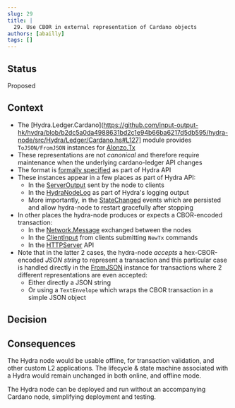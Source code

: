 ```yaml
---
slug: 29
title: |
  29. Use CBOR in external representation of Cardano objects
authors: [abailly]
tags: []
---
```


## Status

Proposed

## Context

* The [Hydra.Ledger.Cardano](https://github.com/input-output-hk/hydra/blob/b2dc5a0da4988631bd2c1e94b66ba6217d5db595/hydra-node/src/Hydra/Ledger/Cardano.hs#L127] module provides `ToJSON/FromJSON` instances for [Alonzo.Tx](https://github.com/input-output-hk/hydra/blob/b2dc5a0da4988631bd2c1e94b66ba6217d5db595/hydra-node/src/Hydra/Ledger/Cardano/Json.hs#L361)
* These representations are not _canonical_ and therefore require maintenance when the underlying cardano-ledger API changes
* The format is [formally specified](https://github.com/input-output-hk/hydra/blob/b2dc5a0da4988631bd2c1e94b66ba6217d5db595/hydra-node/json-schemas/api.yaml#L1473) as part of Hydra API
* These instances appear in a few places as part of Hydra API:
  * In the [ServerOutput](https://github.com/input-output-hk/hydra/blob/b2dc5a0da4988631bd2c1e94b66ba6217d5db595/hydra-node/src/Hydra/API/ServerOutput.hs#L51) sent by the node to clients
  * In the [HydraNodeLog](https://github.com/input-output-hk/hydra/blob/b2dc5a0da4988631bd2c1e94b66ba6217d5db595/hydra-node/src/Hydra/Node.hs#L122) as part of Hydra's logging output
  * More importantly, in the [StateChanged](https://github.com/input-output-hk/hydra/blob/b2dc5a0da4988631bd2c1e94b66ba6217d5db595/hydra-node/src/Hydra/HeadLogic/Outcome.hs#L46) events which are persisted and allow hydra-node to restart gracefully after stopping
* In other places the hydra-node produces or expects a CBOR-encoded transaction:
  * In the [Network.Message](https://github.com/input-output-hk/hydra/blob/b2dc5a0da4988631bd2c1e94b66ba6217d5db595/hydra-node/src/Hydra/Network/Message.hs#L20) exchanged between the nodes
  * In the [ClientInput](https://github.com/input-output-hk/hydra/blob/b2dc5a0da4988631bd2c1e94b66ba6217d5db595/hydra-node/src/Hydra/API/ClientInput.hs#L9) from clients submitting `NewTx` commands
  * In the [HTTPServer](https://github.com/input-output-hk/hydra/blob/b2dc5a0da4988631bd2c1e94b66ba6217d5db595/hydra-node/src/Hydra/API/HTTPServer.hs#L297) API
* Note that in the latter 2 cases, the hydra-node _accepts_ a hex-CBOR-encoded _JSON string_ to represent a transaction and this particular case is handled directly in the [FromJSON](https://github.com/input-output-hk/hydra/blob/b2dc5a0da4988631bd2c1e94b66ba6217d5db595/hydra-node/src/Hydra/Ledger/Cardano/Json.hs#L388) instance for transactions where 2 different representations are even accepted:
  * Either directly a JSON string
  * Or using a `TextEnvelope` which wraps the CBOR transaction in a simple JSON object

## Decision

## Consequences

The Hydra node would be usable offline, for transaction validation, and other custom L2 applications. The lifecycle & state machine associated with a Hydra would remain unchanged in both online, and offline mode.

The Hydra node can be deployed and run without an accompanying Cardano node, simplifying deployment and testing.
